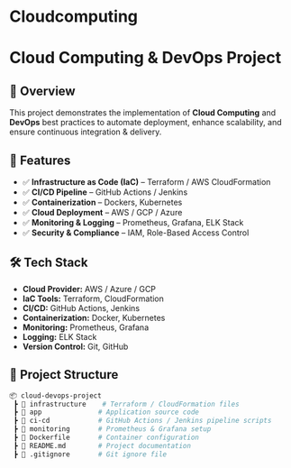 # Cloudcomputing
# **Cloud Computing & DevOps Project**  

## **📌 Overview**  
This project demonstrates the implementation of **Cloud Computing** and **DevOps** best practices to automate deployment, enhance scalability, and ensure continuous integration & delivery.  

## **🚀 Features**  
- ✅ **Infrastructure as Code (IaC)** – Terraform / AWS CloudFormation  
- ✅ **CI/CD Pipeline** – GitHub Actions / Jenkins  
- ✅ **Containerization** – Dockers, Kubernetes  
- ✅ **Cloud Deployment** – AWS / GCP / Azure  
- ✅ **Monitoring & Logging** – Prometheus, Grafana, ELK Stack  
- ✅ **Security & Compliance** – IAM, Role-Based Access Control  

## **🛠️ Tech Stack**  
- **Cloud Provider:** AWS / Azure / GCP  
- **IaC Tools:** Terraform, CloudFormation  
- **CI/CD:** GitHub Actions, Jenkins  
- **Containerization:** Docker, Kubernetes  
- **Monitoring:** Prometheus, Grafana  
- **Logging:** ELK Stack  
- **Version Control:** Git, GitHub  

## **📂 Project Structure**  
```bash
📦 cloud-devops-project  
 ┣ 📂 infrastructure    # Terraform / CloudFormation files  
 ┣ 📂 app              # Application source code  
 ┣ 📂 ci-cd            # GitHub Actions / Jenkins pipeline scripts  
 ┣ 📂 monitoring       # Prometheus & Grafana setup  
 ┣ 📜 Dockerfile       # Container configuration  
 ┣ 📜 README.md        # Project documentation  
 ┣ 📜 .gitignore       # Git ignore file  
